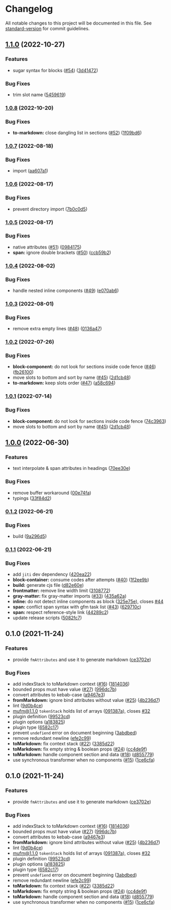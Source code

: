 # Changelog

All notable changes to this project will be documented in this file. See [standard-version](https://github.com/conventional-changelog/standard-version) for commit guidelines.

## [1.1.0](https://github.com/nuxtlabs/remark-mdc/compare/v1.0.8...v1.1.0) (2022-10-27)


### Features

* sugar syntax for blocks ([#54](https://github.com/nuxtlabs/remark-mdc/issues/54)) ([3d41472](https://github.com/nuxtlabs/remark-mdc/commit/3d41472ac4b54a288198d9b58003c6d8b1c564e6))


### Bug Fixes

* trim slot name ([5459619](https://github.com/nuxtlabs/remark-mdc/commit/5459619b74c921891139b31ff8f8c4e516432c18))

### [1.0.8](https://github.com/nuxtlabs/remark-mdc/compare/v1.0.7...v1.0.8) (2022-10-20)


### Bug Fixes

* **to-markdown:** close dangling list in sections ([#52](https://github.com/nuxtlabs/remark-mdc/issues/52)) ([1f09bd6](https://github.com/nuxtlabs/remark-mdc/commit/1f09bd6a0b66646da56d109a65a16302a2a1eba6))

### [1.0.7](https://github.com/nuxtlabs/remark-mdc/compare/v1.0.6...v1.0.7) (2022-08-18)


### Bug Fixes

* import ([aa607a1](https://github.com/nuxtlabs/remark-mdc/commit/aa607a1a9504a04716ef9d5245357a0a3f77e198))

### [1.0.6](https://github.com/nuxtlabs/remark-mdc/compare/v1.0.5...v1.0.6) (2022-08-17)


### Bug Fixes

* prevent directory import ([7b0c0d5](https://github.com/nuxtlabs/remark-mdc/commit/7b0c0d558c84c9068503d46014ab7d5e8dc2e220))

### [1.0.5](https://github.com/nuxtlabs/remark-mdc/compare/v1.0.4...v1.0.5) (2022-08-17)


### Bug Fixes

* native attributes ([#51](https://github.com/nuxtlabs/remark-mdc/issues/51)) ([0984175](https://github.com/nuxtlabs/remark-mdc/commit/09841753cc7222da28d675db80eb580136f9e038))
* **span:** ignore double brackets ([#50](https://github.com/nuxtlabs/remark-mdc/issues/50)) ([ccb59b2](https://github.com/nuxtlabs/remark-mdc/commit/ccb59b297c18b6c51492788ff3b8fc5f5092571e))

### [1.0.4](https://github.com/nuxtlabs/remark-mdc/compare/v1.0.3...v1.0.4) (2022-08-02)


### Bug Fixes

* handle nested inline components ([#49](https://github.com/nuxtlabs/remark-mdc/issues/49)) ([e070ab6](https://github.com/nuxtlabs/remark-mdc/commit/e070ab677132e7cfb40de81c77db0843661d450c))

### [1.0.3](https://github.com/nuxtlabs/remark-mdc/compare/v1.0.2...v1.0.3) (2022-08-01)


### Bug Fixes

* remove extra empty lines ([#48](https://github.com/nuxtlabs/remark-mdc/issues/48)) ([0136a47](https://github.com/nuxtlabs/remark-mdc/commit/0136a47b191312d2de1bee373f4b6f63e03efc36))

### [1.0.2](https://github.com/nuxtlabs/remark-mdc/compare/v1.0.0...v1.0.2) (2022-07-26)


### Bug Fixes

* **block-component:** do not look for sections inside code fence ([#46](https://github.com/nuxtlabs/remark-mdc/issues/46)) ([fb26100](https://github.com/nuxtlabs/remark-mdc/commit/fb26100f11a15fe415bdfb0bd430c0365a1def6f))
* move slots to bottom and sort by name ([#45](https://github.com/nuxtlabs/remark-mdc/issues/45)) ([2d1cb48](https://github.com/nuxtlabs/remark-mdc/commit/2d1cb48bfb91893cc3757d194f77165d8981273f))
* **to-markdown:** keep slots order ([#47](https://github.com/nuxtlabs/remark-mdc/issues/47)) ([a58c694](https://github.com/nuxtlabs/remark-mdc/commit/a58c694d7e0ab73222b3643fcf760df4ba91fe46))

### [1.0.1](https://github.com/nuxtlabs/remark-mdc/compare/v1.0.0...v1.0.1) (2022-07-14)


### Bug Fixes

* **block-component:** do not look for sections inside code fence ([74c3963](https://github.com/nuxtlabs/remark-mdc/commit/74c3963a5e910733c7cd8944d74607756a878dbf))
* move slots to bottom and sort by name ([#45](https://github.com/nuxtlabs/remark-mdc/issues/45)) ([2d1cb48](https://github.com/nuxtlabs/remark-mdc/commit/2d1cb48bfb91893cc3757d194f77165d8981273f))

## [1.0.0](https://github.com/nuxtlabs/remark-mdc/compare/v0.1.2...v1.0.0) (2022-06-30)


### Features

* text interpolate & span attributes in headings ([70ee30e](https://github.com/nuxtlabs/remark-mdc/commit/70ee30e6a31279c7464b439cd704d339b009b85c))


### Bug Fixes

* remove buffer workaround ([00e74fa](https://github.com/nuxtlabs/remark-mdc/commit/00e74fa8b7f53ea0d7740cbe47973ee8df9b27d0))
* typings ([33f84d2](https://github.com/nuxtlabs/remark-mdc/commit/33f84d2dea2ea083e8d4de53f3ed9cee56958645))

### [0.1.2](https://github.com/nuxtlabs/remark-mdc/compare/v0.1.1...v0.1.2) (2022-06-21)


### Bug Fixes

* build ([9a296d5](https://github.com/nuxtlabs/remark-mdc/commit/9a296d52f876ac90ea847cc7d49833187bd58aee))

### [0.1.1](https://github.com/nuxtlabs/remark-mdc/compare/v0.1.0...v0.1.1) (2022-06-21)


### Bug Fixes

* add `jiti` dev dependency ([420ea22](https://github.com/nuxtlabs/remark-mdc/commit/420ea2294ac2197ccebbdeef914c36e5760fa4a9))
* **block-container:** consume codes after attempts ([#40](https://github.com/nuxtlabs/remark-mdc/issues/40)) ([1f2ee9b](https://github.com/nuxtlabs/remark-mdc/commit/1f2ee9b7a215d48779704f07ca0f51c0b1d02a80))
* **build:** generate cjs file ([d82e60e](https://github.com/nuxtlabs/remark-mdc/commit/d82e60e1cd357b833ad62d49d4330d290b1f7df0))
* **frontmatter:** remove line width limit ([3108772](https://github.com/nuxtlabs/remark-mdc/commit/3108772b34385ecbcd86c74169cc808493425965))
* **gray-matter:** fix gray-matter imports ([#33](https://github.com/nuxtlabs/remark-mdc/issues/33)) ([435a62a](https://github.com/nuxtlabs/remark-mdc/commit/435a62aa041e6d34c8f02bd9ae331c4cdf18da88))
* **inline:** do not detect inline components as block ([325e75e](https://github.com/nuxtlabs/remark-mdc/commit/325e75e169a5717c7a3828bccd9dca47be042458)), closes [#44](https://github.com/nuxtlabs/remark-mdc/issues/44)
* **span:** conflict span syntax with gfm task list ([#43](https://github.com/nuxtlabs/remark-mdc/issues/43)) ([629710c](https://github.com/nuxtlabs/remark-mdc/commit/629710c9a6cb261ea22a0e4120ec9f702f7e7b7e))
* **span:** respect reference-style link ([44289c2](https://github.com/nuxtlabs/remark-mdc/commit/44289c27c849f25c64e071f7614b853a835e8925))
* update release scripts ([5082fc7](https://github.com/nuxtlabs/remark-mdc/commit/5082fc77f1206779e13c994f0fb8b73aea1b83d4))

## 0.1.0 (2021-11-24)


### Features

* provide `fmAttributes` and use it to generate markdown ([ce3702e](https://github.com/nuxtlabs/remark-mdc/commit/ce3702ee456ebb39d1b24494e34df2adb545a46d))


### Bug Fixes

* add indexStack to toMarkdown context ([#16](https://github.com/nuxtlabs/remark-mdc/issues/16)) ([1814036](https://github.com/nuxtlabs/remark-mdc/commit/1814036e650b97f9d6e704bfd77347d757645eb3))
* bounded props must have value ([#27](https://github.com/nuxtlabs/remark-mdc/issues/27)) ([996dc7b](https://github.com/nuxtlabs/remark-mdc/commit/996dc7bb56b10e4f1c66be941b052ff708f5aef2))
* convert attributes to kebab-case ([a9467e3](https://github.com/nuxtlabs/remark-mdc/commit/a9467e301fc2e88509582399144a967d6600b8f1))
* **fromMarkdown:** ignore bind attributes without value ([#25](https://github.com/nuxtlabs/remark-mdc/issues/25)) ([4b236d7](https://github.com/nuxtlabs/remark-mdc/commit/4b236d748ecd4442cddcb20f5b400c97a210e0f5))
* lint ([9d0b4ce](https://github.com/nuxtlabs/remark-mdc/commit/9d0b4ce4ba99f0b6a34594f5772137a2b1a5b275))
* mufm@1.1.0 `tokenStack` holds list of arrays ([091387a](https://github.com/nuxtlabs/remark-mdc/commit/091387ab005f4878a9006a04cc30d2bfd3ed10f4)), closes [#32](https://github.com/nuxtlabs/remark-mdc/issues/32)
* plugin definition ([99523cd](https://github.com/nuxtlabs/remark-mdc/commit/99523cdabc7792aed5376aa2154dd1bf84ef0087))
* plugin options ([a183825](https://github.com/nuxtlabs/remark-mdc/commit/a18382588becb3e7800385cb9b2c98969b037e53))
* plugin type ([6582c17](https://github.com/nuxtlabs/remark-mdc/commit/6582c17433f63b12c084cbf0c7d6149f5c496b31))
* prevent `undefiend` error on document beginning ([3abdbed](https://github.com/nuxtlabs/remark-mdc/commit/3abdbed29e33fc8ad4adcb0209a4f224da8995f7))
* remove redundant newline ([efe2c99](https://github.com/nuxtlabs/remark-mdc/commit/efe2c9987abd81bc28b3c07841bb993f71c194a0))
* **toMarkdown:** fix context stack ([#22](https://github.com/nuxtlabs/remark-mdc/issues/22)) ([3385d22](https://github.com/nuxtlabs/remark-mdc/commit/3385d221a213289c4ae98330e92a53698ce179f3))
* **toMarkdown:** fix empty string & boolean props ([#24](https://github.com/nuxtlabs/remark-mdc/issues/24)) ([cc4de9f](https://github.com/nuxtlabs/remark-mdc/commit/cc4de9f4b799db0398a1282a836345417284e4f4))
* **toMarkdown:** handle component section and data ([#18](https://github.com/nuxtlabs/remark-mdc/issues/18)) ([d855779](https://github.com/nuxtlabs/remark-mdc/commit/d855779bae50ecf7318f2971fce526f0f85920f6))
* use synchronous transformer when no components ([#15](https://github.com/nuxtlabs/remark-mdc/issues/15)) ([1ce6cfa](https://github.com/nuxtlabs/remark-mdc/commit/1ce6cfa5437c714f711e88dc5150e1524246871e))

## 0.1.0 (2021-11-24)


### Features

* provide `fmAttributes` and use it to generate markdown ([ce3702e](https://github.com/nuxtlabs/remark-mdc/commit/ce3702ee456ebb39d1b24494e34df2adb545a46d))


### Bug Fixes

* add indexStack to toMarkdown context ([#16](https://github.com/nuxtlabs/remark-mdc/issues/16)) ([1814036](https://github.com/nuxtlabs/remark-mdc/commit/1814036e650b97f9d6e704bfd77347d757645eb3))
* bounded props must have value ([#27](https://github.com/nuxtlabs/remark-mdc/issues/27)) ([996dc7b](https://github.com/nuxtlabs/remark-mdc/commit/996dc7bb56b10e4f1c66be941b052ff708f5aef2))
* convert attributes to kebab-case ([a9467e3](https://github.com/nuxtlabs/remark-mdc/commit/a9467e301fc2e88509582399144a967d6600b8f1))
* **fromMarkdown:** ignore bind attributes without value ([#25](https://github.com/nuxtlabs/remark-mdc/issues/25)) ([4b236d7](https://github.com/nuxtlabs/remark-mdc/commit/4b236d748ecd4442cddcb20f5b400c97a210e0f5))
* lint ([9d0b4ce](https://github.com/nuxtlabs/remark-mdc/commit/9d0b4ce4ba99f0b6a34594f5772137a2b1a5b275))
* mufm@1.1.0 `tokenStack` holds list of arrays ([091387a](https://github.com/nuxtlabs/remark-mdc/commit/091387ab005f4878a9006a04cc30d2bfd3ed10f4)), closes [#32](https://github.com/nuxtlabs/remark-mdc/issues/32)
* plugin definition ([99523cd](https://github.com/nuxtlabs/remark-mdc/commit/99523cdabc7792aed5376aa2154dd1bf84ef0087))
* plugin options ([a183825](https://github.com/nuxtlabs/remark-mdc/commit/a18382588becb3e7800385cb9b2c98969b037e53))
* plugin type ([6582c17](https://github.com/nuxtlabs/remark-mdc/commit/6582c17433f63b12c084cbf0c7d6149f5c496b31))
* prevent `undefiend` error on document beginning ([3abdbed](https://github.com/nuxtlabs/remark-mdc/commit/3abdbed29e33fc8ad4adcb0209a4f224da8995f7))
* remove redundant newline ([efe2c99](https://github.com/nuxtlabs/remark-mdc/commit/efe2c9987abd81bc28b3c07841bb993f71c194a0))
* **toMarkdown:** fix context stack ([#22](https://github.com/nuxtlabs/remark-mdc/issues/22)) ([3385d22](https://github.com/nuxtlabs/remark-mdc/commit/3385d221a213289c4ae98330e92a53698ce179f3))
* **toMarkdown:** fix empty string & boolean props ([#24](https://github.com/nuxtlabs/remark-mdc/issues/24)) ([cc4de9f](https://github.com/nuxtlabs/remark-mdc/commit/cc4de9f4b799db0398a1282a836345417284e4f4))
* **toMarkdown:** handle component section and data ([#18](https://github.com/nuxtlabs/remark-mdc/issues/18)) ([d855779](https://github.com/nuxtlabs/remark-mdc/commit/d855779bae50ecf7318f2971fce526f0f85920f6))
* use synchronous transformer when no components ([#15](https://github.com/nuxtlabs/remark-mdc/issues/15)) ([1ce6cfa](https://github.com/nuxtlabs/remark-mdc/commit/1ce6cfa5437c714f711e88dc5150e1524246871e))
